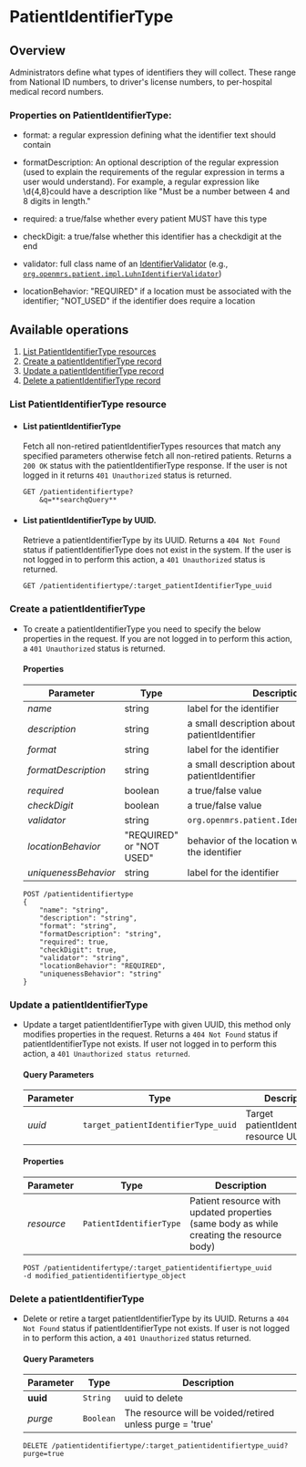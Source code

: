 # PatientIdentifierType

## Overview
Administrators define what types of identifiers they will collect. These range from National ID numbers, to driver's license numbers, to per-hospital medical record numbers.

### Properties on PatientIdentifierType:

* format: a regular expression defining what the identifier text should contain

* formatDescription: An optional description of the regular expression (used to explain the requirements of the regular expression in terms a user would understand). For example, a regular expression like \d{4,8}could have a description like "Must be a number between 4 and 8 digits in length."

* required: a true/false whether every patient MUST have this type

* checkDigit: a true/false whether this identifier has a checkdigit at the end

* validator: full class name of an [IdentifierValidator](https://docs.openmrs.org/doc/org/openmrs/patient/IdentifierValidator.html) (e.g., [`org.openmrs.patient.impl.LuhnIdentifierValidator`](https://docs.openmrs.org/doc/org/openmrs/patient/impl/LuhnIdentifierValidator.html))

* locationBehavior: "REQUIRED" if a location must be associated with the identifier; "NOT_USED" if the identifier does require a location

## Available operations

1. [List PatientIdentifierType resources](#List-patientidentifierType-resource)
2. [Create a patientIdentifierType record](#create-a-patientidentifierType)
3. [Update a patientIdentifierType record](#update-a-patientIdentifierType)
4. [Delete a patientIdentifierType record](#delete-a-patientIdentifierType)

### List PatientIdentifierType resource

* #### List patientIdentifierType

    Fetch all non-retired patientIdentifierTypes resources that match any specified parameters otherwise fetch all non-retired patients. Returns a `200 OK` status with the patientIdentifierType response. If the user is not logged in it returns `401 Unauthorized` status is returned.

    ```console
    GET /patientidentifiertype?
        &q=**searchqQuery**
    ```

* #### List patientIdentifierType by UUID.

    Retrieve a patientIdentifierType by its UUID. Returns a `404 Not Found` status if patientIdentifierType does not exist in the system. If the user is not logged in to perform this action, a `401 Unauthorized` status is returned.

    ```console
    GET /patientidentifiertype/:target_patientIdentifierType_uuid
    ```
### Create a patientIdentifierType

* To create a patientIdentifierType you need to specify the below properties in the request. If you are not logged in to perform this action, a `401 Unauthorized` status is returned.

    #### Properties

    Parameter | Type | Description
    --- | --- | ---
    *name* | string | label for the identifier
    *description* | string | a small description about the patientIdentifier
    *format* | string | label for the identifier
    *formatDescription* | string | a small description about the patientIdentifier
    *required* | boolean | a true/false value
    *checkDigit* | boolean | a true/false value
    *validator* | string | `org.openmrs.patient.IdentifierValidator`
    *locationBehavior* | "REQUIRED" or "NOT USED" | behavior of the location with respect to the identifier 
    *uniquenessBehavior* | string | label for the identifier

    ```console
    POST /patientidentifiertype
    {
        "name": "string",
        "description": "string",
        "format": "string",
        "formatDescription": "string",
        "required": true,
        "checkDigit": true,
        "validator": "string",
        "locationBehavior": "REQUIRED",
        "uniquenessBehavior": "string"
    }
    ```
### Update a patientIdentifierType

* Update a target patientIdentifierType with given UUID, this method only modifies properties in the request. 
Returns a `404 Not Found` status if patientIdentifierType not exists. If user not logged in to perform this action, a `401 Unauthorized status returned`.

    #### Query Parameters

    Parameter | Type | Description
    --- | --- | ---
    *uuid* | `target_patientIdentifierType_uuid` | Target patientIdentifierType resource UUID

    #### Properties

    Parameter | Type | Description
    --- | --- | ---
    *resource* | `PatientIdentifierType` | Patient resource with updated properties (same body as while creating the resource body)

    ```console
    POST /patientidentifertype/:target_patientidentifiertype_uuid
    -d modified_patientidentifiertype_object
    ```

### Delete a patientIdentifierType

* Delete or retire a target patientIdentifierType by its UUID. Returns a `404 Not Found` status if patientIdentifierType not exists. If user is not logged in to perform this action, a `401 Unauthorized` status returned.

    #### Query Parameters

    Parameter | Type | Description
    --- | --- | ---
    **uuid** | `String` | uuid to delete
    *purge* | `Boolean` | The resource will be voided/retired unless purge = 'true'

    ```console
    DELETE /patientidentifiertype/:target_patientidentifiertype_uuid?purge=true
    ```